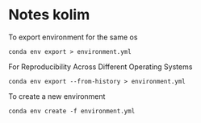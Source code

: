 # Notes kolim

To export environment for the same os
```
conda env export > environment.yml
```

For Reproducibility Across Different Operating Systems 
```
conda env export --from-history > environment.yml
```

To create a new environment
```
conda env create -f environment.yml
```